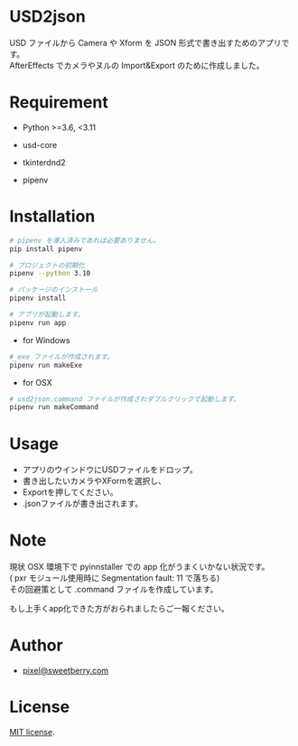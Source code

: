 # USD2json

USD ファイルから Camera や Xform を JSON 形式で書き出すためのアプリです。  
AfterEffects でカメラやヌルの Import&Export のために作成しました。

# Requirement

* Python >=3.6, <3.11
* usd-core
* tkinterdnd2

* pipenv

# Installation

```bash
# pipenv を導入済みであれば必要ありません。
pip install pipenv
```



```bash
# プロジェクトの初期化
pipenv --python 3.10

# パッケージのインストール
pipenv install

# アプリが起動します。
pipenv run app

```


- for Windows 
```bash
# exe ファイルが作成されます。
pipenv run makeExe
```

- for OSX
```bash
# usd2json.command ファイルが作成されダブルクリックで起動します。
pipenv run makeCommand
```
# Usage

- アプリのウインドウにUSDファイルをドロップ。  
- 書き出したいカメラやXFormを選択し、
- Exportを押してください。  
- .jsonファイルが書き出されます。


# Note

現状 OSX 環境下で pyinnstaller での app 化がうまくいかない状況です。  
( pxr モジュール使用時に Segmentation fault: 11 で落ちる)  
その回避策として .command ファイルを作成しています。

もし上手くapp化できた方がおられましたらご一報ください。

# Author

* pixel@sweetberry.com

# License

[MIT license](https://en.wikipedia.org/wiki/MIT_License).

